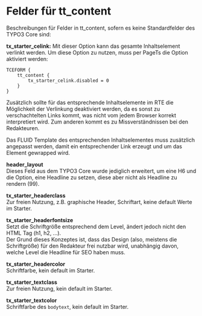 # Felder für tt_content

Beschreibungen für Felder in tt_content, sofern es keine Standardfelder des TYPO3 Core sind:

**tx_starter_celink:**
Mit dieser Option kann das gesamte Inhaltselement verlinkt werden. Um diese Option zu nutzen, muss per PageTs die Option
aktiviert werden:

```
TCEFORM {
    tt_content {
        tx_starter_celink.disabled = 0
    }
}
```

Zusätzlich sollte für das entsprechende Inhaltselemente im RTE die Möglichkeit der Verlinkung deaktiviert werden, da es
sonst zu verschachtelten Links kommt, was nicht vom jedem Browser korrekt interpretiert wird. Zum anderen kommt es zu
Missverständnissen bei den Redakteuren.

Das FLUID Template des entsprechenden Inhaltselementes muss zusätzlich angepasst werden, damit ein entsprechender Link
erzeugt und um das Element gewrapped wird.

**header_layout**\
Dieses Feld aus dem TYPO3 Core wurde jediglich erweitert, um eine H6 und die Option, eine Headline zu setzen, diese aber nicht als Headline zu rendern (99).

**tx_starter_headerclass**\
Zur freien Nutzung, z.B. graphische Header, Schriftart, keine default Werte im Starter.

**tx_starter_headerfontsize**\
Setzt die Schriftgröße entsprechend dem Level, ändert jedoch nicht den HTML Tag (h1, h2, ...).\
Der Grund dieses Konzeptes ist, dass das Design (also, meistens die Schriftgröße) für den Redakteur frei nutzbar wird, unabhängig davon, welche Level die Headline für SEO haben muss.

**tx_starter_headercolor**\
Schriftfarbe, kein default im Starter.

**tx_starter_textclass**\
Zur freien Nutzung, kein default im Starter.

**tx_starter_textcolor**\
Schriftfarbe des `bodytext`, kein default im Starter.
